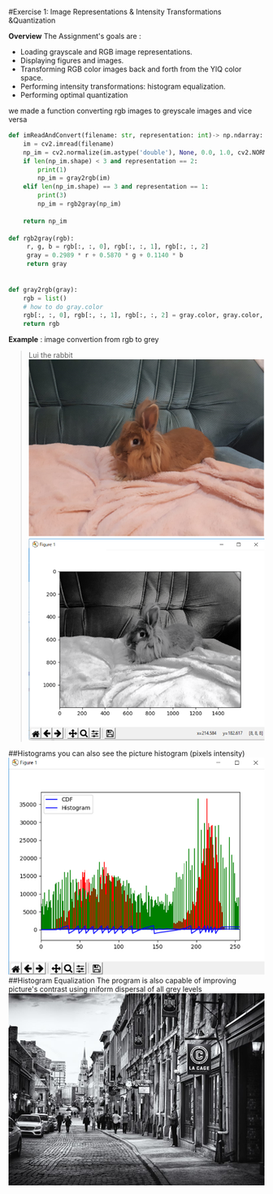 #Exercise 1: Image Representations & Intensity Transformations &Quantization

**Overview**
The Assignment's goals are :

* Loading grayscale and RGB image representations.
* Displaying figures and images.
* Transforming RGB color images back and forth from the YIQ color space.
* Performing intensity transformations: histogram equalization.
* Performing optimal quantization


we made a function converting rgb images to greyscale images and vice versa

```Python
def imReadAndConvert(filename: str, representation: int)-> np.ndarray:
    im = cv2.imread(filename)
    np_im = cv2.normalize(im.astype('double'), None, 0.0, 1.0, cv2.NORM_MINMAX)
    if len(np_im.shape) < 3 and representation == 2:
        print(1)
        np_im = gray2rgb(im)
    elif len(np_im.shape) == 3 and representation == 1:
        print(3)
        np_im = rgb2gray(np_im)

    return np_im

def rgb2gray(rgb):
     r, g, b = rgb[:, :, 0], rgb[:, :, 1], rgb[:, :, 2]
     gray = 0.2989 * r + 0.5870 * g + 0.1140 * b
     return gray


def gray2rgb(gray):
    rgb = list()
    # how to do gray.color
    rgb[:, :, 0], rgb[:, :, 1], rgb[:, :, 2] = gray.color, gray.color, gray.color
    return rgb

```

**Example** : image convertion from rgb to grey
>Lui the rabbit
![](https://github.com/Sniryefet/Image-Processing-Assignment_1/blob/master/pictures/rgb.PNG)
![](https://github.com/Sniryefet/Image-Processing-Assignment_1/blob/master/pictures/to_grey.PNG)

##Histograms
you can also see the picture histogram (pixels intensity)
![](https://github.com/Sniryefet/Image-Processing-Assignment_1/blob/master/pictures/CDF_HISTOGRAM.PNG)
##Histogram Equalization
The program is also capable of improving picture's contrast using וniform dispersal of all grey levels
![](https://github.com/Sniryefet/Image-Processing-Assignment_1/blob/master/pictures/lol.jpg)
